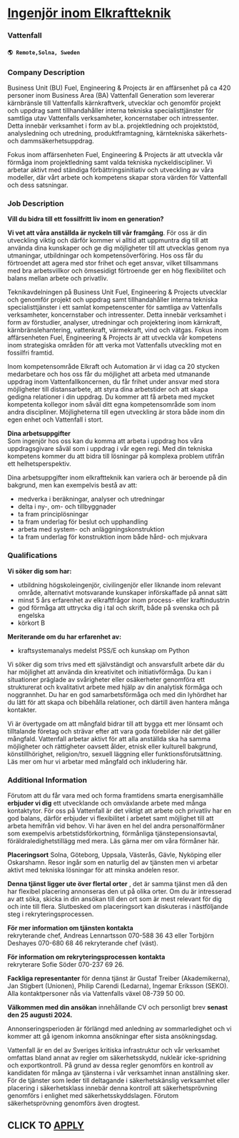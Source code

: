 # [Ingenjör inom Elkraftteknik](https://www.remotewlb.com/apply/ingenjor-inom-elkraftteknik)  
### Vattenfall  
#### `🌎 Remote,Solna, Sweden`  

### **Company Description**

Business Unit (BU) Fuel, Engineering & Projects är en affärsenhet på ca 420 personer inom Business Area (BA) Vattenfall Generation som levererar kärnbränsle till Vattenfalls kärnkraftverk, utvecklar och genomför projekt och uppdrag samt tillhandahåller interna tekniska specialisttjänster för samtliga utav Vattenfalls verksamheter, koncernstaber och intressenter. Detta innebär verksamhet i form av bl.a. projektledning och projektstöd, analysledning och utredning, produktframtagning, kärntekniska säkerhets- och dammsäkerhetsuppdrag.

Fokus inom affärsenheten Fuel, Engineering & Projects är att utveckla vår förmåga inom projektledning samt valda tekniska nyckeldiscipliner. Vi arbetar aktivt med ständiga förbättringsinitiativ och utveckling av våra modeller, där vårt arbete och kompetens skapar stora värden för Vattenfall och dess satsningar.

### **Job Description**

 **Vill du bidra till ett fossilfritt liv inom en generation?**

 **Vi vet att våra anställda är nyckeln till vår framgång**. För oss är din utveckling viktig och därför kommer vi alltid att uppmuntra dig till att använda dina kunskaper och ge dig möjligheter till att utvecklas genom nya utmaningar, utbildningar och kompetensöverföring. Hos oss får du förtroendet att agera med stor frihet och eget ansvar, vilket tillsammans med bra arbetsvillkor och ömsesidigt förtroende ger en hög flexibilitet och balans mellan arbete och privatliv.

Teknikavdelningen på Business Unit Fuel, Engineering & Projects utvecklar och genomför projekt och uppdrag samt tillhandahåller interna tekniska specialisttjänster i ett samlat kompetenscenter för samtliga av Vattenfalls verksamheter, koncernstaber och intressenter. Detta innebär verksamhet i form av förstudier, analyser, utredningar och projektering inom kärnkraft, kärnbränslehantering, vattenkraft, värmekraft, vind och vätgas. Fokus inom affärsenheten Fuel, Engineering & Projects är att utveckla vår kompetens inom strategiska områden för att verka mot Vattenfalls utveckling mot en fossilfri framtid.

Inom kompetensområde Elkraft och Automation är vi idag ca 20 stycken medarbetare och hos oss får du möjlighet att arbeta med utmanande uppdrag inom Vattenfallkoncernen, du får frihet under ansvar med stora möjligheter till distansarbete, att styra dina arbetstider och att skapa gedigna relationer i din uppdrag. Du kommer att få arbeta med mycket kompetenta kollegor inom såväl ditt egna kompetensområde som inom andra discipliner. Möjligheterna till egen utveckling är stora både inom din egen enhet och Vattenfall i stort.

**Dina arbetsuppgifter**  
Som ingenjör hos oss kan du komma att arbeta i uppdrag hos våra uppdragsgivare såväl som i uppdrag i vår egen regi. Med din tekniska kompetens kommer du att bidra till lösningar på komplexa problem utifrån ett helhetsperspektiv.

Dina arbetsuppgifter inom elkraftteknik kan variera och är beroende på din bakgrund, men kan exempelvis bestå av att:

  * medverka i beräkningar, analyser och utredningar
  * delta i ny-, om- och tillbyggnader
  * ta fram principlösningar
  * ta fram underlag för beslut och upphandling
  * arbeta med system- och anläggningskonstruktion
  * ta fram underlag för konstruktion inom både hård- och mjukvara

### **Qualifications**

 **Vi söker dig som har:**

  * utbildning högskoleingenjör, civilingenjör eller liknande inom relevant område, alternativt motsvarande kunskaper införskaffade på annat sätt
  * minst 5 års erfarenhet av elkraftfrågor inom process- eller kraftindustrin
  * god förmåga att uttrycka dig i tal och skrift, både på svenska och på engelska
  * körkort B

 **Meriterande om du har erfarenhet av:**

  * kraftsystemanalys medelst PSS/E och kunskap om Python 

Vi söker dig som trivs med ett självständigt och ansvarsfullt arbete där du har möjlighet att använda din kreativitet och initiativförmåga. Du kan i situationer präglade av svårigheter eller osäkerheter genomföra ett strukturerat och kvalitativt arbete med hjälp av din analytisk förmåga och noggrannhet. Du har en god samarbetsförmåga och med din lyhördhet har du lätt för att skapa och bibehålla relationer, och därtill även hantera många kontakter.

Vi är övertygade om att mångfald bidrar till att bygga ett mer lönsamt och tilltalande företag och strävar efter att vara goda förebilder när det gäller mångfald. Vattenfall arbetar aktivt för att alla anställda ska ha samma möjligheter och rättigheter oavsett ålder, etnisk eller kulturell bakgrund, könstillhörighet, religion/tro, sexuell läggning eller funktionsförutsättning. Läs mer om hur vi arbetar med mångfald och inkludering här.

### **Additional Information**

Förutom att du får vara med och forma framtidens smarta energisamhälle **erbjuder vi dig** ett utvecklande och omväxlande arbete med många kontaktytor. För oss på Vattenfall är det viktigt att arbete och privatliv har en god balans, därför erbjuder vi flexibilitet i arbetet samt möjlighet till att arbeta hemifrån vid behov. Vi har även en hel del andra personalförmåner som exempelvis arbetstidsförkortning, förmånliga tjänstepensionsavtal, föräldraledighetstillägg med mera. Läs gärna mer om våra förmåner här.

**Placeringsort** Solna, Göteborg, Uppsala, Västerås, Gävle, Nyköping eller Oskarshamn. Resor ingår som en naturlig del av tjänsten men vi arbetar aktivt med tekniska lösningar för att minska andelen resor.

 **Denna tjänst ligger ute över flertal orter** , det är samma tjänst men då den har flexibel placering annonseras den ut på olika orter. Om du är intresserad av att söka, skicka in din ansökan till den ort som är mest relevant för dig och inte till flera. Slutbesked om placeringsort kan diskuteras i nästföljande steg i rekryteringsprocessen.

**För mer information om tjänsten kontakta**  
rekryterande chef, Andreas Lennartsson 070-588 36 43 eller Torbjörn Deshayes 070-680 68 46 rekryterande chef (väst).

**För information om rekryteringsprocessen** **kontakta**  
rekryterare Sofie Söder 070-237 69 26.

**Fackliga representanter** för denna tjänst är Gustaf Treiber (Akademikerna), Jan Stigbert (Unionen), Philip Carendi (Ledarna), Ingemar Eriksson (SEKO). Alla kontaktpersoner nås via Vattenfalls växel 08-739 50 00.

**Välkommen med din ansökan** innehållande CV och personligt brev **senast den 25 augusti 2024.**

Annonseringsperioden är förlängd med anledning av sommarledighet och vi kommer att gå igenom inkomna ansökningar efter sista ansökningsdag.

Vattenfall är en del av Sveriges kritiska infrastruktur och vår verksamhet omfattas bland annat av regler om säkerhetsskydd, nukleär icke-spridning och exportkontroll. På grund av dessa regler genomförs en kontroll av kandidaten för många av tjänsterna i vår verksamhet innan anställning sker. För de tjänster som leder till deltagande i säkerhetskänslig verksamhet eller placering i säkerhetsklass innebär denna kontroll att säkerhetsprövning genomförs i enlighet med säkerhetsskyddslagen. Förutom säkerhetsprövning genomförs även drogtest.

  
## CLICK TO [APPLY](https://www.remotewlb.com/apply/ingenjor-inom-elkraftteknik)

